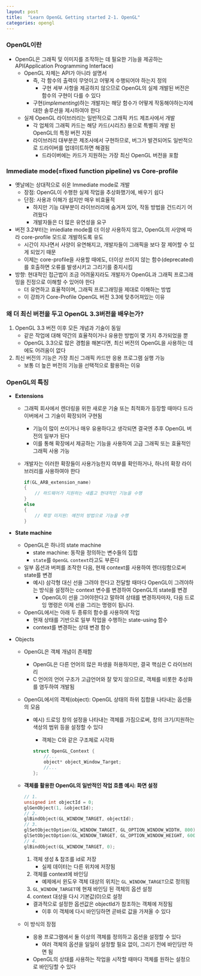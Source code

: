 ```yaml
---
layout: post
title:  "Learn OpenGL Getting started 2-1. OpenGL"
categories: opengl
---
```


### OpenGL이란

- OpenGL은 그래픽 및 이미지를 조작하는 데 필요한 기능을 제공하는 API(Application Programming Interface)
    - OpenGL 자체는 API가 아니라 설명서
        - 즉, 각 함수의 출력이 무엇이고 어떻게 수행되어야 하는지 정의
            - 구현 세부 사항을 제공하지 않으므로 OpenGL의 실제 개발된 버전은 함수의 구현이 다를 수 있다
        - 구현(*implementing*)하는 개발자는 해당 함수가 어떻게 작동해야하는지에 대한 솔루션을 제시하여야 한다
    - 실제 OpenGL 라이브러리는 일반적으로 그래픽 카드 제조사에서 개발
        - 각 업체의 그래픽 카드는 해당 카드(시리즈) 용으로 특별히 개발 된 OpenGL의 특정 버전 지원
        - 라이브러리 대부분은 제조사에서 구현하므로, 버그가 발견되어도 일반적으로 드라이버를 업데이트하면 해결됨
            - 드라이버에는 카드가 지원하는 가장 최신 OpenGL 버전을 포함

### Immediate mode(=fixed function pipeline) vs Core-profile

- 옛날에는 상대적으로 쉬운 Immediate mode로 개발
    - 장점: OpenGL이 수행한 실제 작업을 추상화했기에,  배우기 쉽다
    - 단점: 사용과 이해가 쉽지만 매우 비효율적
        - 하지만 기능 대부분이 라이브러리에 숨겨져 있어, 작동 방법을 건드리기 어려웠다
        - 개발자들은 더 많은 유연성을 요구
- 버전 3.2부터는 imiediate mode를 더 이상 사용하지 않고, OpenGL의 사양에 따라 core-profile 모드로 개발하도록 유도
    - 시간이 지나면서 사양이 유연해지고, 개발자들이 그래픽을 보다 잘 제어할 수 있게 되었기 때문
    - 이제는 core-profile을 사용할 때에도, 더이상 쓰이지 않는 함수(deprecated)를 호출하면 오류를 발생시키고 그리기를 중지시킴
- 방향: 현대적인 접근법이 조금 어려울지라도 개발자가 OpenGL과 그래픽 프로그래밍을 진정으로 이해할 수 있어야 한다
    - 더 유연하고 효율적이며, 그래픽 프로그래밍을 제대로 이해하는 방법
    - 이 강좌가 Core-Profile OpenGL 버전 3.3에 맞추어져있는 이유

### 왜 더 최신 버전을 두고 OpenGL 3.3버전을 배우는가?

1. OpenGL 3.3 버전 이후 모든 개념과 기술이 동일
    - 같은 작업에 대해 약간의 효율적이거나 유용한 방법이 몇 가지 추가되었을 뿐
    - OpenGL 3.3으로 많은 경험을 해본다면, 최신 버전의 OpenGL을 사용하는 데에도 어려움이 없다
2. 최신 버전의 기능은 가장 최신 그래픽 카드만 응용 프로그램 실행 가능
    - 보통 더 높은 버전의 기능을 선택적으로 활용하는 이유

### OpenGL의 특징

- **Extensions**
    - 그래픽 회사에서 렌더링을 위한 새로운 기술 또는 최적화가 등장할 때마다 드라이버에서 그 기술이 확장되어 구현됨
        - 기능이 많이 쓰이거나 매우 유용하다고 생각되면 결국엔 추후 OpenGL 버전의 일부가 된다
        - 이를 통해 확장에서 제공하는 기능을 사용하여 고급 그래픽 또는 효율적인 그래픽 사용 가능
    - 개발자는 이러한 확장들이 사용가능한지 여부를 확인하거나, 하나의 확장 라이브러리를 사용하여야 한다
        
        ```cpp
        if(GL_ARB_extension_name)
        {
            // 하드웨어가 지원하는 새롭고 현대적인 기능을 수행
        }
        else
        {
            // 확장 미지원: 예전의 방법으로 기능을 수행
        }
        ```
        
- **State machine**
    - OpenGL은 하나의 state machine
        - state machine: 동작을 정의하는 변수들의 집합
        - `state`를 `OpenGL` `context`라고도 부른다
    - 일부 옵션과 버퍼를 조작한 다음, 현재 context를 사용하여 렌더링함으로써 state를 변경
        - 예시) 삼각형 대신 선을 그려야 한다고 전달할 때마다 OpenGL이 그려야하는 방식을 설정하는 context 변수를 변경하여 OpenGL의 state를 변경
            - OpenGL이 선을 그어야한다고 말하여 상태를 변경하자마자, 다음 드로잉 명령은 이제 선을 그리는 명령이 됩니다.
    - OpenGL에서는 아래 두 종류의 함수를 사용하여 작업
        - 현재 상태를 기반으로 일부 작업을 수행하는 state-using 함수
        - context를 변경하는 상태 변경 함수
- Objects
    - OpenGL은 객체 개념이 존재함
        - OpenGL은 다른 언어의 많은 파생을 허용하지만, 결국 핵심은 C 라이브러리
        - C 언어의 언어 구조가 고급언어와 잘 맞지 않으므로, 객체를 비롯한 추상화를 염두하여 개발됨
    - OpenGL에서의 객체(object): OpenGL 상태의 하위 집합을 나타내는 옵션들의 모음
        - 예시) 드로잉 창의 설정을 나타내는 객체를 가짐으로써, 창의 크기/지원하는 색상의 범위 등을 설정할 수 있다
            - 객체는 C와 같은 구조체로 시각화
            
            ```cpp
            struct OpenGL_Context {
              	//...
              	object* object_Window_Target;
              	//...  	
            };
            ```
            
    - **객체를 활용한 OpenGL의 일반적인 작업 흐름 예시: 화면 설정**
        
        ```cpp
        // 1.
        unsigned int objectId = 0;
        glGenObject(1, &objectId);
        // 2.
        glBindObject(GL_WINDOW_TARGET, objectId);
        // 3.
        glSetObjectOption(GL_WINDOW_TARGET, GL_OPTION_WINDOW_WIDTH, 800);
        glSetObjectOption(GL_WINDOW_TARGET, GL_OPTION_WINDOW_HEIGHT, 600);
        // 4.
        glBindObject(GL_WINDOW_TARGET, 0);
        ```
        
        1. 객체 생성 & 참조를 id로 저장
            - 실제 데이터는 다른 위치에 저장됨
        2. 객체를 context에 바인딩
            - 예제에서 윈도우 객체 대상의 위치는 `GL_WINDOW_TARGET`으로 정의됨
        3. `GL_WINDOW_TARGET`에 현재 바인딩 된 객체의 옵션 설정
        4. context 대상을 다시 기본값(0)으로 설정
        - 결과적으로 설정한 옵션값은 objectId가 참조하는 객체에 저장됨
            - 이후 이 객체에 다시 바인딩하면 곧바로 값을 가져올 수 있다
    - 이 방식의 장점
        - 응용 프로그램에서 둘 이상의 객체를 정의하고 옵션을 설정할 수 있다
            - 여러 객체의 옵션을 일일이 설정할 필요 없이, 그리기 전에 바인딩만 하면 됨
        - OpenGL의 상태를 사용하는 작업을 시작할 때마다 객체를 원하는 설정으로 바인딩할 수 있다
